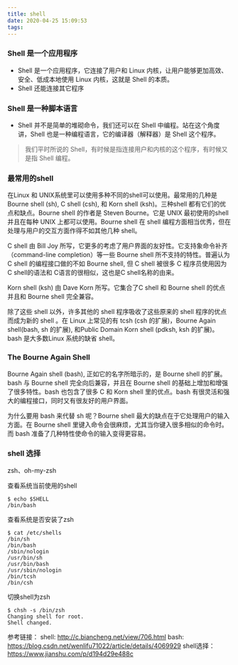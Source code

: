 ```yaml
---
title: shell
date: 2020-04-25 15:09:53
tags:
---
```

### Shell 是一个应用程序
* Shell 是一个应用程序，它连接了用户和 Linux 内核，让用户能够更加高效、安全、低成本地使用 Linux 内核，这就是 Shell 的本质。
* Shell 还能连接其它程序

### Shell 是一种脚本语言
* Shell 并不是简单的堆砌命令，我们还可以在 Shell 中编程。站在这个角度讲，Shell 也是一种编程语言，它的编译器（解释器）是 Shell 这个程序。

> 我们平时所说的 Shell，有时候是指连接用户和内核的这个程序，有时候又是指 Shell 编程。

### 最常用的shell
在Linux 和 UNIX系统里可以使用多种不同的shell可以使用。最常用的几种是 Bourne shell (sh), C shell (csh), 和 Korn shell (ksh)。三种shell 都有它们的优点和缺点。Bourne shell 的作者是 Steven Bourne。它是 UNIX 最初使用的shell 并且在每种 UNIX 上都可以使用。Bourne shell 在 shell 编程方面相当优秀，但在处理与用户的交互方面作得不如其他几种 shell。

C shell 由 Bill Joy 所写，它更多的考虑了用户界面的友好性。它支持象命令补齐（command-line completion）等一些 Bourne shell 所不支持的特性。普遍认为C shell 的编程接口做的不如 Bourne shell, 但 C shell 被很多 C  程序员使用因为 C shell的语法和 C语言的很相似，这也是C shell名称的由来。

Korn shell (ksh) 由 Dave Korn 所写。它集合了C shell 和 Bourne shell 的优点并且和 Bourne shell 完全兼容。

除了这些 shell 以外，许多其他的 shell 程序吸收了这些原来的 shell 程序的优点而成为新的 shell 。在 Linux 上常见的有 tcsh (csh 的扩展)，Bourne Again shell(bash, sh 的扩展), 和Public Domain Korn shell (pdksh, ksh 的扩展)。bash 是大多数Linux 系统的缺省 shell。

### The Bourne Again Shell
Bourne Again shell (bash), 正如它的名字所暗示的，是 Bourne shell 的扩展。bash 与 Bourne shell 完全向后兼容，并且在 Bourne shell 的基础上增加和增强了很多特性。bash 也包含了很多 C 和 Korn shell 里的优点。bash 有很灵活和强大的编程接口，同时又有很友好的用户界面。

为什么要用 bash 来代替 sh 呢？Bourne shell 最大的缺点在于它处理用户的输入方面。在 Bourne shell 里键入命令会很麻烦，尤其当你键入很多相似的命令时。而 bash 准备了几种特性使命令的输入变得更容易。

### shell 选择
zsh、oh-my-zsh

查看系统当前使用的shell
```shell
$ echo $SHELL 
/bin/bash
```

查看系统是否安装了zsh
```shell
$ cat /etc/shells 
/bin/sh
/bin/bash
/sbin/nologin
/usr/bin/sh
/usr/bin/bash
/usr/sbin/nologin
/bin/tcsh
/bin/csh
```

切换shell为zsh
```shell
$ chsh -s /bin/zsh
Changing shell for root.
Shell changed.
```

参考链接：
shell: http://c.biancheng.net/view/706.html
bash: https://blog.csdn.net/wenlifu71022/article/details/4069929
shell选择：https://www.jianshu.com/p/d194d29e488c